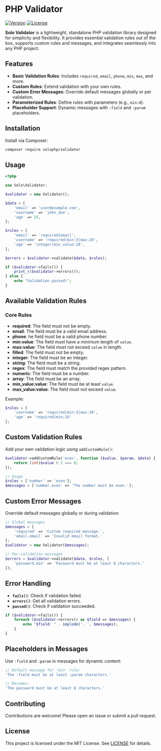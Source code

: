 # PHP Validator

[![Version](https://img.shields.io/badge/version-2.1.0-blue.svg)](https://github.com/solophp/validator)
[![License](https://img.shields.io/badge/license-MIT-green.svg)](https://opensource.org/licenses/MIT)

**Solo Validator** is a lightweight, standalone PHP validation library designed for simplicity and flexibility. It provides essential validation rules out of the box, supports custom rules and messages, and integrates seamlessly into any PHP project.

## Features

- **Basic Validation Rules**: Includes `required`, `email`, `phone`, `min`, `max`, and more.
- **Custom Rules**: Extend validation with your own rules.
- **Custom Error Messages**: Override default messages globally or per validation.
- **Parameterized Rules**: Define rules with parameters (e.g., `min:8`).
- **Placeholder Support**: Dynamic messages with `:field` and `:param` placeholders.

## Installation

Install via Composer:

```bash
composer require solophp/validator
```

## Usage

```php
<?php

use Solo\Validator;

$validator = new Validator();

$data = [
    'email' => 'user@example.com',
    'username' => 'john_doe',
    'age' => 25,
];

$rules = [
    'email' => 'required|email',
    'username' => 'required|min:3|max:20',
    'age' => 'integer|min_value:18',
];

$errors = $validator->validate($data, $rules);

if ($validator->fails()) {
    print_r($validator->errors());
} else {
    echo "Validation passed!";
}
```

## Available Validation Rules

### Core Rules
- **required**: The field must not be empty.
- **email**: The field must be a valid email address.
- **phone**: he field must be a valid phone number.
- **min:value**: The field must have a minimum length of `value`.
- **max:value**: The field must not exceed `value` in length.
- **filled**: The field must not be empty.
- **integer**: The field must be an integer.
- **string**: The field must be a string.
- **regex**: The field must match the provided regex pattern.
- **numeric**: The field must be a number.
- **array**: The field must be an array.
- **min_value:value**: The field must be at least `value`.
- **max_value:value**: The field must not exceed `value`.

Example:
```php
$rules = [
    'username' => 'required|min:3|max:30',
    'age' => 'required|min:18'
];
```

## Custom Validation Rules

Add your own validation logic using `addCustomRule()`:

```php
$validator->addCustomRule('even', function ($value, $param, $data) {
    return (int)$value % 2 === 0;
});

// Usage
$rules = ['number' => 'even'];
$messages = ['number.even' => 'The number must be even.'];
```

## Custom Error Messages

Override default messages globally or during validation:

```php
// Global messages
$messages = [
    'required' => 'Custom required message.',
    'email.email' => 'Invalid email format.'
];
$validator = new Validator($messages);

// Per-validation messages
$errors = $validator->validate($data, $rules, [
    'password.min' => 'Password must be at least 8 characters.'
]);
```

## Error Handling

- **`fails()`**: Check if validation failed.
- **`errors()`**: Get all validation errors.
- **`passed()`**: Check if validation succeeded.

```php
if ($validator->fails()) {
    foreach ($validator->errors() as $field => $messages) {
        echo "$field: " . implode(', ', $messages);
    }
}
```

## Placeholders in Messages

Use `:field` and `:param` in messages for dynamic content:

```php
// Default message for 'min' rule:
'The :field must be at least :param characters.'

// Becomes:
'The password must be at least 8 characters.'
```

## Contributing

Contributions are welcome! Please open an issue or submit a pull request.

## License

This project is licensed under the MIT License. See [LICENSE](LICENSE) for details.

